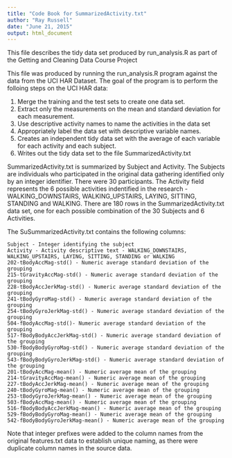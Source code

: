 ```yaml
---
title: "Code Book for SummarizedActivity.txt"
author: "Ray Russell"
date: "June 21, 2015"
output: html_document
---
```

This file describes the tidy data set produced by run_analysis.R as part of the Getting and Cleaning Data Course Project

This file was produced by running the run_analysis.R program against the data from the UCI HAR Dataset.  The goal of the
program is to perform the folloing steps on the UCI HAR data:

  1. Merge the training and the test sets to create one data set.
  2. Extract only the measurements on the mean and standard deviation for each measurement. 
  3. Use descriptive activity names to name the activities in the data set
  4. Appropriately label the data set with descriptive variable names. 
  5. Creates an independent tidy data set with the average of each variable for each activity and each subject.
  6. Writes out the tidy data set to the file SummarizedActivity.txt 
  
SummarizedActivity.txt is summarized by Subject and Activity.  The Subjects are individuals who participated in the original data gathering identified only by an integer identifier.  There were 30 participants.  The Activity field represents the 6 possible activities indentified in the research - WALKING_DOWNSTAIRS, WALKING_UPSTAIRS, LAYING, SITTING, STANDING and WALKING.  There are 180 rows in the SummarizedActivity.txt data set, one for each possible combination of the 30 Subjects and 6 Activities.

The SuSummarizedActivity.txt contains the following columns:

    Subject - Integer identifying the subject
    Activity - Activity descriptive text - WALKING_DOWNSTAIRS, WALKING_UPSTAIRS, LAYING, SITTING, STANDING or WALKING
    202-tBodyAccMag-std() - Numeric average standard deviation of the grouping
    215-tGravityAccMag-std() - Numeric average standard deviation of the grouping
    228-tBodyAccJerkMag-std() - Numeric average standard deviation of the grouping
    241-tBodyGyroMag-std() - Numeric average standard deviation of the grouping
    254-tBodyGyroJerkMag-std() - Numeric average standard deviation of the grouping
    504-fBodyAccMag-std()- Numeric average standard deviation of the grouping
    517-fBodyBodyAccJerkMag-std() - Numeric average standard deviation of the grouping
    530-fBodyBodyGyroMag-std() - Numeric average standard deviation of the grouping
    543-fBodyBodyGyroJerkMag-std() - Numeric average standard deviation of the grouping
    201-tBodyAccMag-mean() - Numeric average mean of the grouping
    214-tGravityAccMag-mean() - Numeric average mean of the grouping
    227-tBodyAccJerkMag-mean() - Numeric average mean of the grouping
    240-tBodyGyroMag-mean() - Numeric average mean of the grouping
    253-tBodyGyroJerkMag-mean() - Numeric average mean of the grouping
    503-fBodyAccMag-mean() - Numeric average mean of the grouping
    516-fBodyBodyAccJerkMag-mean() - Numeric average mean of the grouping
    529-fBodyBodyGyroMag-mean() - Numeric average mean of the grouping
    542-fBodyBodyGyroJerkMag-mean() - Numeric average mean of the grouping

Note that integer prefixes were added to the column names from the original features.txt data to establish unique naming, as there were duplicate column names in the source data.



